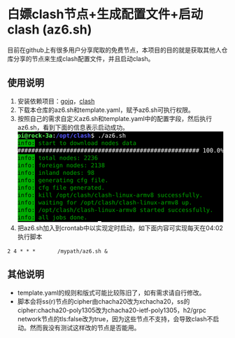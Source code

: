 # 白嫖clash节点+生成配置文件+启动clash  (az6.sh)
目前在github上有很多用户分享爬取的免费节点，本项目的目的就是获取其他人仓库分享的节点来生成clash配置文件，并且启动clash。

## 使用说明
1. 安装依赖项目：[gojq](https://github.com/itchyny/gojq)，[clash](https://github.com/Dreamacro/clash)
2. 下载本仓库的az6.sh和template.yaml，赋予az6.sh可执行权限。
3. 按照自己的需求自定义az6.sh和template.yaml中的配置字段，然后执行az6.sh，看到下面的信息表示启动成功。
![Image](pic.png)
4. 把az6.sh加入到crontab中以实现定时启动，如下面内容可实现每天在04:02执行脚本

```2 4 * * *       /mypath/az6.sh &```

## 其他说明
- template.yaml的规则和版式可能比较陈旧了，如有需求请自行修改。
- 脚本会将ss(r)节点的cipher由chacha20改为xchacha20，ss的cipher:chacha20-poly1305改为chacha20-ietf-poly1305，h2/grpc network节点的tls:false改为true，因为这些节点不支持，会导致clash不启动。然而我没有测试这样改的节点是否能用。
